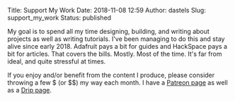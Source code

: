 Title: Support My Work
Date: 2018-11-08 12:59
Author: dastels
Slug: support_my_work
Status: published

My goal is to spend all my time designing, building, and writing about projects as well as writing tutorials. I've been managing to do this and stay alive since early 2018. Adafruit pays a bit for guides and HackSpace pays a bit for articles. That covers the bills. Mostly. Most of the time. It's far from ideal, and quite stressful at times.

If you enjoy and/or benefit from the content I produce, please consider throwing a few $ (or $$) my way each month. I have a [Patreon page](https://www.patreon.com/dastels) as well as a [Drip page](https://d.rip/dastels).
